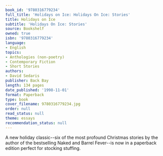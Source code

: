 ```yaml
---
book_id: '9780316779234'
full_title: 'Holidays on Ice: Holidays On Ice: Stories'
title: Holidays on Ice
subtitle: 'Holidays On Ice: Stories'
source: Bookshelf
owned: true
isbn: '9780316779234'
language:
- English
topics:
- Anthologies (non-poetry)
- Contemporary Fiction
- Short Stories
authors:
- David Sedaris
publisher: Back Bay
length: 134 pages
date_published: '1998-11-01'
format: Paperback
type: book
cover_filename: 9780316779234.jpg
order: null
read_status: null
theme: essays
recommendation_status: null
---
```

A new holiday classic--six of the most profound Christmas stories by the author of the bestselling Naked and Barrel Fever--is now in a paperback edition perfect for stocking stuffing.
